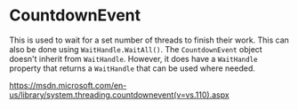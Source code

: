 # CountdownEvent

This is used to wait for a set number of threads to finish their work. This can also be done using `WaitHandle.WaitAll()`. The `CountdownEvent` object doesn't inherit from `WaitHandle`. However, it does have a `WaitHandle` property that returns a `WaitHandle` that can be used where needed.





https://msdn.microsoft.com/en-us/library/system.threading.countdownevent(v=vs.110).aspx

<!--stackedit_data:
eyJoaXN0b3J5IjpbLTE5NDE2MzAzNTVdfQ==
-->